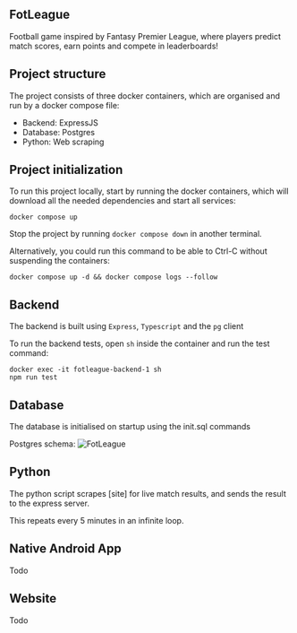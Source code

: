 ## FotLeague

Football game inspired by Fantasy Premier League, where players predict match scores, earn points and compete in leaderboards!

## Project structure

The project consists of three docker containers, which are organised and run by a docker compose file:
- Backend: ExpressJS 
- Database: Postgres
- Python: Web scraping

## Project initialization

To run this project locally, start by running the docker containers, which will download all the needed dependencies and start all services:

```docker compose up```

Stop the project by running `docker compose down` in another terminal.

Alternatively, you could run this command to be able to Ctrl-C without suspending the containers:

```docker compose up -d && docker compose logs --follow```


## Backend 

The backend is built using `Express`, `Typescript` and the `pg` client

To run the backend tests, open `sh` inside the container and run the test command:

```
docker exec -it fotleague-backend-1 sh
npm run test
```

## Database

The database is initialised on startup using the init.sql commands

Postgres schema:
![FotLeague](./images/FotLeague.drawio.png)

## Python

The python script scrapes [site] for live match results, and sends the result to the express server. 

This repeats every 5 minutes in an infinite loop. 

## Native Android App

Todo

## Website

Todo
